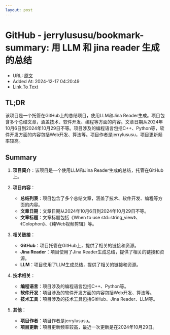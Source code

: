 ```yaml
---
layout: post
---
```

# GitHub - jerrylususu/bookmark-summary: 用 LLM 和 jina reader 生成的总结
- URL: [原文](https://github.com/jerrylususu/bookmark-summary)
- Added At: 2024-12-17 04:20:49
- [Link To Text](_posts/2024-12-17-开源工具,bookmark-summary,使用ai自动总结收藏内容_raw.md)

## TL;DR
该项目是一个托管在GitHub上的总结项目，使用LLM和Jina Reader生成。项目包含多个总结文章，涵盖技术、软件开发、编程等方面的内容。文章日期从2024年10月6日到2024年10月29日不等。项目涉及的编程语言包括C++、Python等，软件开发方面的内容包括Web开发、算法等。项目作者是jerrylususu，项目更新频率较高。

## Summary
1. **项目简介**：该项目是一个使用LLM和Jina Reader生成的总结，托管在GitHub上。

2. **项目内容**：
   - **总结列表**：项目包含了多个总结文章，涵盖了技术、软件开发、编程等方面的内容。
   - **文章日期**：文章日期从2024年10月6日到2024年10月29日不等。
   - **文章标题**：文章标题包括《When to use std::string_view》、《Colophon》、《纯Web视频剪辑》等。

3. **相关链接**：
   - **GitHub**：项目托管在GitHub上，提供了相关的链接和资源。
   - **Jina Reader**：项目使用了Jina Reader生成总结，提供了相关的链接和资源。
   - **LLM**：项目使用了LLM生成总结，提供了相关的链接和资源。

4. **技术相关**：
   - **编程语言**：项目涉及的编程语言包括C++、Python等。
   - **软件开发**：项目涉及的软件开发方面的内容包括Web开发、算法等。
   - **技术工具**：项目涉及的技术工具包括GitHub、Jina Reader、LLM等。

5. **其他**：
   - **项目作者**：项目作者是jerrylususu。
   - **项目更新**：项目更新频率较高，最近一次更新是在2024年10月29日。
